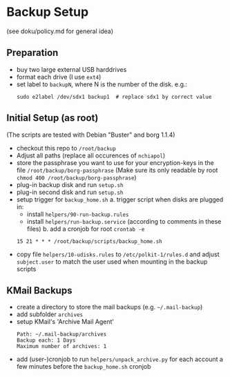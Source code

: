 Backup Setup
============

(see doku/policy.md for general idea)

Preparation
-----------
  * buy two large external USB harddrives
  * format each drive (I use `ext4`)
  * set label to `backupN`, where N is the number of the disk.
    e.g.:
    ```
    sudo e2label /dev/sdx1 backup1  # replace sdx1 by correct value
    ```

Initial Setup (as root)
-----------------------
(The scripts are tested with Debian "Buster" and borg 1.1.4)
  * checkout this repo to `/root/backup`
  * Adjust all paths (replace all occurences of `nchiapol`)
  * store the passphrase you want to use for your encryption-keys in the file `/root/backup/borg-passphrase`
    (Make sure its only readable by root `chmod 400 /root/backup/borg-passphrase`)
  * plug-in backup disk and run `setup.sh`
  * plug-in second disk and run `setup.sh`
  * setup trigger for `backup_home.sh`
    a. trigger script when disks are plugged in:
       - install `helpers/90-run-backup.rules`
       - install `helpers/run-backup.service`
       (according to comments in these files)
    b. add a cronjob for root `crontab -e`
       ```
       15 21 * * * /root/backup/scripts/backup_home.sh
       ```
  * copy file `helpers/10-udisks.rules` to `/etc/polkit-1/rules.d`
    and adjust `subject.user` to match the user used when mounting in the backup scripts

KMail Backups
-------------
  * create a directory to store the mail backups (e.g. `~/.mail-backup`)
  * add subfolder `archives`
  * setup KMail's 'Archive Mail Agent'
    ```
    Path: ~/.mail-backup/archives
    Backup each: 1 Days
    Maximum number of archives: 1
    ```
  * add (user-)cronjob to run `helpers/unpack_archive.py` for each account
    a few minutes before the `backup_home.sh` cronjob



